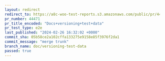 ```yaml
---
layout: redirect
redirect_to: https://a8c-woo-test-reports.s3.amazonaws.com/public/pr/44471/e2e/index.html
pr_number: 44471
pr_title_encoded: "Docs+versioning+test+data"
pr_test_type: e2e
last_published: "2024-02-26 16:32:02 +0000"
commit_sha: 05b58ce2a102cffa133275e9158e85f3976f2da1
commit_message: "merge trunk"
branch_name: doc/versioning-test-data
passed: true
---
```

